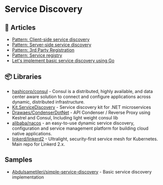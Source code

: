 # Service Discovery

## 📕 Articles

- [Pattern: Client-side service discovery](https://microservices.io/patterns/client-side-discovery.html)
- [Pattern: Server-side service discovery](https://microservices.io/patterns/server-side-discovery.html)
- [Pattern: 3rd Party Registration](https://microservices.io/patterns/3rd-party-registration.html)
- [Pattern: Service registry](https://microservices.io/patterns/service-registry.html)
- [Let's implement basic service discovery using Go](https://itnext.io/lets-implement-basic-service-discovery-using-go-d91c513883f6)
## 📦 Libraries
- [hashicorp/consul](https://github.com/hashicorp/consul) - Consul is a distributed, highly available, and data center aware solution to connect and configure applications across dynamic, distributed infrastructure.
- [Kit.ServiceDiscovery](https://github.com/Chatham/Kit.ServiceDiscovery) - Service discovery kit for .NET microservices
- [Drawaes/CondenserDotNet](https://github.com/Drawaes/CondenserDotNet) - API Condenser / Reverse Proxy using Kestrel and Consul, Including light weight consul lib
- [alibaba/nacos](https://github.com/alibaba/nacos) - an easy-to-use dynamic service discovery, configuration and service management platform for building cloud native applications.
- [linkerd/linkerd2](https://github.com/linkerd/linkerd2) - Ultralight, security-first service mesh for Kubernetes. Main repo for Linkerd 2.x.

## Samples
- [Abdulsametileri/simple-service-discovery](https://github.com/Abdulsametileri/simple-service-discovery) - Basic service discovery implementation